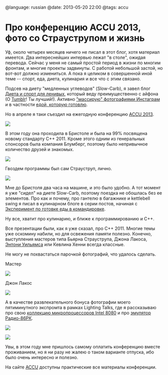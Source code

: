 @language: russian
@date: 2013-05-20 22:00
@tags: accu

Про конференцию ACCU 2013, фото со Страуструпом и жизнь
=======================================================

Уф, около четырех месяцев ничего не писал в этот блог, хотя материал имеется.
Два интереснейших интервью лежат "в столе", ожидая перевода. Сейчас у меня
не самый простой период в жизни по многим фронтам, и многие проекты задвинуты.
С работой небольшой застой, но вот-вот должно измениться. А пока я целиком
в совершенной иной теме -- спорт, еда, диета, кулинария и все что с этим
связано.

Подсев на диету "медленных углеводов" (Slow-Carb), я завел блог
[Диета и спорт для ленивых][], который веду
преимущественно с айфона (О [Tumblr][]! Ты лучший!).
Активно ["массирую" фотографиями Инстаграм][@begoon] и в
частности [едой, которую готовлю][еда].

Но в апреле я таки съездил на ежегодную конференцию [ACCU 2013][].

![](2013-04-09-10.55.25.jpg)

В этом году она проходила в Бристоле и была на 99% посвящена новому стандарту C++ 2011.
Кроме этого одним из генеральных спонсоров была компания Блумберг, поэтому
было непривычное количество друзей и знакомых. 

![](2013-04-12-09.23.30.jpg)

Гвоздем программы был сам Страуструп, лично.

![](2013-04-12-09.34.58.jpg)

[Диета и спорт для ленивых]: http://lazy-diet.tumblr.com/
[Tumblr]: http://tumblr.com/
[ACCU 2013]: http://accu.org/index.php/conferences/accu_conference_2013
[@begoon]: http://instagram.com/begoon/
[еда]: http://statigr.am/tag/slowcarb_begoon/

Мне до Бристоля два часа на машине, и это было удобно. А тот момент я уже
"сидел" на диете Slow-Carb, поэтому поездка не обошлась без ее элементов.
Про как и почему, про гантелю в багажнике и kettlebell swing я писал в кулинарном
блоге в серии постов, начиная с [Эксперимент по готовке еды в командировке][].

[Эксперимент по готовке еды в командировке]: http://lazy-diet.tumblr.com/post/47503498720

Ну все, хватит про кулинарию, и ближе к программированию и С++.

Все презентации были, как я уже сказал, про C++ 2011. Многие темы уже оскомину
набили, но для освежения памяти полезно. Конечно, выступления мастеров типа 
Бьярна Страуструпа, Джона Лакоса, [Энтони Уильямса][Anthony Williams] 
или Кевлина Хенни всегда классные. 

[Anthony Williams]: /blog/russian/2012/07/24/interview-with-anthony-williams/

Не могу не похвастаться парочкой фотографий, что удалось сделать.

Мастер

![](2013-04-11-15.21.26.jpg)

Джон Лакос

![](2013-04-12-20.06.11.jpg)

А в качестве развлекательного бонуса фотографии моего пятиминутного экспромта в
рамках Lighting Talks, где я рассказываю про свою 
[коллекцию микропроцессоров Intel 8080][i8080 collection] и про
[эмулятор Радио-86РК](http://rk86.ru).

[i8080 collection]: /blog/russian/2012/12/24/my-i8080-collection/

![](2013-04-11-18.19.58.jpg)

![](2013-04-11-18.17.37.jpg)

Увы, в этом году мне пришлось самому оплатить конференцию вместе проживанием, но
я ни разу не жалею о таком варианте отпуска, ибо было очень интересно и полезно.

На сайте [ACCU](http://accu.org) доступны практические все материалы конференции.
